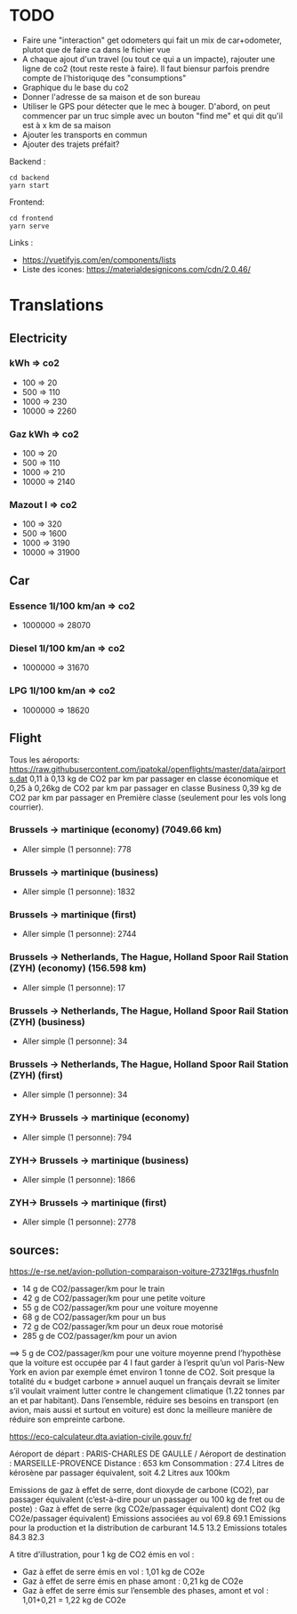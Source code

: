 # TODO
- Faire une "interaction" get odometers qui fait un mix de car+odometer, plutot que de faire ca dans le fichier vue
- A chaque ajout d'un travel (ou tout ce qui a un impacte), rajouter une ligne de co2 (tout reste reste à faire). Il faut biensur parfois prendre compte de l'historiquqe des "consumptions"
- Graphique du le base du co2
- Donner l'adresse de sa maison et de son bureau
- Utiliser le GPS pour détecter que le mec à bouger. D'abord, on peut commencer par un truc simple avec un bouton "find me" et qui dit qu'il est à x km de sa maison
- Ajouter les transports en commun
- Ajouter des trajets préfait?


Backend :
``` 
cd backend
yarn start
```

Frontend:

``` 
cd frontend
yarn serve
``` 


Links :

- https://vuetifyjs.com/en/components/lists
- Liste des icones: https://materialdesignicons.com/cdn/2.0.46/



# Translations
## Electricity
###  kWh => co2
- 100 => 20
- 500 => 110
- 1000 => 230
- 10000 => 2260

### Gaz kWh => co2
- 100 => 20
- 500 => 110
- 1000 => 210
- 10000 => 2140

### Mazout l => co2
- 100 => 320
- 500 => 1600
- 1000 => 3190
- 10000 => 31900

## Car
### Essence 1l/100 km/an => co2
- 1000000 => 28070

### Diesel 1l/100 km/an => co2
- 1000000 => 31670

### LPG 1l/100 km/an => co2
- 1000000 => 18620

## Flight
Tous les aéroports: https://raw.githubusercontent.com/jpatokal/openflights/master/data/airports.dat
0,11 à 0,13 kg de CO2 par km par passager en classe économique et
0,25 à 0,26kg de CO2 par km par passager en classe Business
0,39 kg de CO2 par km par passager en Première classe (seulement pour les vols long courrier).


### Brussels -> martinique (economy) (7049.66 km)
- Aller simple (1 personne): 778
### Brussels -> martinique (business)
- Aller simple (1 personne): 1832
### Brussels -> martinique (first)
- Aller simple (1 personne): 2744

### Brussels -> Netherlands, The Hague, Holland Spoor Rail Station (ZYH) (economy) (156.598 km)
- Aller simple (1 personne): 17
### Brussels -> Netherlands, The Hague, Holland Spoor Rail Station (ZYH) (business)
- Aller simple (1 personne): 34
### Brussels -> Netherlands, The Hague, Holland Spoor Rail Station (ZYH) (first)
- Aller simple (1 personne): 34


### ZYH-> Brussels -> martinique (economy)
- Aller simple (1 personne): 794
### ZYH-> Brussels -> martinique (business)
- Aller simple (1 personne): 1866
### ZYH-> Brussels -> martinique (first)
- Aller simple (1 personne): 2778



## sources:
https://e-rse.net/avion-pollution-comparaison-voiture-27321#gs.rhusfnIn
- 14 g de CO2/passager/km pour le train
- 42 g de CO2/passager/km pour une petite voiture
- 55 g de CO2/passager/km pour une voiture moyenne
- 68 g de CO2/passager/km pour un bus
- 72 g de CO2/passager/km pour un deux roue motorisé
- 285 g de CO2/passager/km pour un avion

==> 5 g de CO2/passager/km pour une voiture moyenne prend l’hypothèse que la voiture est occupée par 4
l faut garder à l’esprit qu’un vol Paris-New York en avion par exemple émet environ 1 tonne de CO2. Soit presque la totalité du « budget carbone » annuel auquel un français devrait se limiter s’il voulait vraiment lutter contre le changement climatique (1.22 tonnes par an et par habitant). Dans l’ensemble, réduire ses besoins en transport (en avion, mais aussi et surtout en voiture) est donc la meilleure manière de réduire son empreinte carbone.


https://eco-calculateur.dta.aviation-civile.gouv.fr/

Aéroport de départ : PARIS-CHARLES DE GAULLE  /  Aéroport de destination : MARSEILLE-PROVENCE
Distance : 653 km
Consommation : 27.4 Litres de kérosène par passager équivalent, soit 4.2 Litres aux 100km

Emissions de gaz à effet de serre, dont dioxyde de carbone (CO2), par passager équivalent
(c’est-à-dire pour un passager ou 100 kg de fret ou de poste) :
Gaz à effet de serre
(kg CO2e/passager équivalent)	dont CO2
(kg CO2e/passager équivalent)
Emissions associées au vol
69.8	69.1
Emissions pour la production
et la distribution de carburant
14.5	13.2
Emissions totales
84.3	82.3


A titre d’illustration, pour 1 kg de CO2 émis en vol :
-  Gaz à effet de serre émis en vol : 1,01 kg de CO2e
-  Gaz à effet de serre émis en phase amont : 0,21 kg de CO2e
-  Gaz à effet de serre émis sur l’ensemble des phases, amont et vol : 1,01+0,21 = 1,22 kg de CO2e












